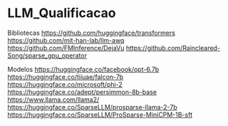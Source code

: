 # LLM_Qualificacao

Bibliotecas
https://github.com/huggingface/transformers
https://github.com/mit-han-lab/llm-awq
https://github.com/FMInference/DejaVu
https://github.com/Raincleared-Song/sparse_gpu_operator

Modelos
https://huggingface.co/facebook/opt-6.7b
https://huggingface.co/tiiuae/falcon-7b
https://huggingface.co/microsoft/phi-2
https://huggingface.co/adept/persimmon-8b-base
https://www.llama.com/llama2/
https://huggingface.co/SparseLLM/prosparse-llama-2-7b
https://huggingface.co/SparseLLM/ProSparse-MiniCPM-1B-sft
